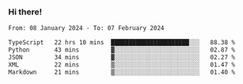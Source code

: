 ### Hi there!

<!--START_SECTION:waka-->

```txt
From: 08 January 2024 - To: 07 February 2024

TypeScript   22 hrs 10 mins  ██████████████████████░░░   88.38 %
Python       43 mins         ▓░░░░░░░░░░░░░░░░░░░░░░░░   02.87 %
JSON         34 mins         ▓░░░░░░░░░░░░░░░░░░░░░░░░   02.27 %
XML          22 mins         ▒░░░░░░░░░░░░░░░░░░░░░░░░   01.47 %
Markdown     21 mins         ▒░░░░░░░░░░░░░░░░░░░░░░░░   01.40 %
```

<!--END_SECTION:waka-->
